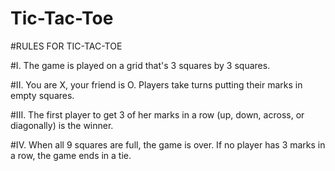# Tic-Tac-Toe


#RULES FOR TIC-TAC-TOE

#I. The game is played on a grid that's 3 squares by 3 squares.

#II. You are X, your friend is O. Players take turns putting their marks in empty squares.

#III. The first player to get 3 of her marks in a row (up, down, across, or diagonally) is the winner.

#IV. When all 9 squares are full, the game is over. If no player has 3 marks in a row, the game ends in a tie.
